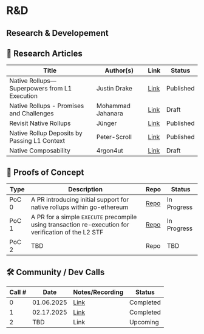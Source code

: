 # R&D

## Research & Developement

## 📄 Research Articles

| Title | Author(s) | Link | Status |
|-------|-----------|------|--------|
| Native Rollups—Superpowers from L1 Execution | Justin Drake  | [Link](https://ethresear.ch/t/native-rollups-superpowers-from-l1-execution/21517) | Published |
| Native Rollups - Promises and Challenges | Mohammad Jahanara | [Link](https://hackmd.io/@BARWuOmDQpyNdHgzQz9HnA/HJwy6Cgq1l) | Draft |
| Revisit Native Rollups | Jünger | [Link](https://taiko.mirror.xyz/Mr5Fl0epl7ooCr5199yVrmGXWUV-IdYBHHtAwLXrp58) | Published |
| Native Rollup Deposits by Passing L1 Context | Peter-Scroll | [Link](https://hackmd.io/@peter-scroll/) | Published |
| Native Composability | 4rgon4ut| [Link](https://hackmd.io/@5qNKk0aeQlygax4hX3rVXw/S1IL0pz2Jx) | Draft |


## 🧪 Proofs of Concept

| Type | Description | Repo | Status |
|------|-------------|-----------|--------|
| PoC 0 | A PR introducing initial support for native rollups within go-ethereum | [Repo](https://github.com/native-rollups/go-ethereum/pull/1) | In Progress |
| PoC 1 | A PR for a simple `EXECUTE` precompile using transaction re-execution for verification of the L2 STF | [Repo](https://github.com/ethereumjs/ethereumjs-monorepo/pull/3865) | In Progress |
| PoC 2 | TBD | Repo | TBD |


## 🛠️ Community / Dev Calls

| Call # | Date | Notes/Recording | Status |
|--------|------|-----------------|--------|
| 0 | 01.06.2025 | [Link](https://github.com/ethereum/pm/issues/1237) | Completed |
| 1 | 02.17.2025 | [Link](https://github.com/ethereum/pm/issues/1301) | Completed |
| 2 | TBD | Link | Upcoming |